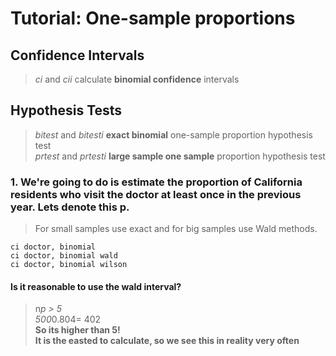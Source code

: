 #  Tutorial: One-sample proportions #

## Confidence Intervals ##
> *ci* and *cii* calculate **binomial confidence** intervals

## Hypothesis Tests ##
> *bitest* and *bitesti* **exact binomial** one-sample proportion hypothesis test  
> *prtest* and *prtesti* **large sample one sample** proportion hypothesis test

### 1. We're going to do is estimate the proportion of California residents who visit the doctor at least once in the previous year. Lets denote this p. ###
> For small samples use exact and for big samples use Wald methods.  

	ci doctor, binomial
	ci doctor, binomial wald
	ci doctor, binomial wilson


#### Is it reasonable to use the wald interval? ####
> n*p > 5  
> 500*0.804= 402   
> **So its higher than 5!**  
> **It is the easted to calculate, so we see this in reality very often**




